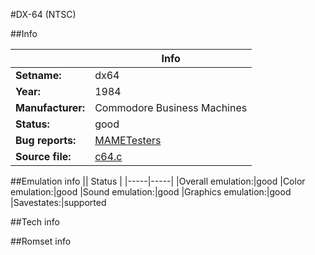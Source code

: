 #DX-64 (NTSC)

##Info

||Info|
|-----|-----|
|**Setname:**|dx64
|**Year:**|1984
|**Manufacturer:**|Commodore Business Machines
|**Status:**|good
|**Bug reports:**|[MAMETesters](http://mametesters.org/view_all_set.php?type=1&temporary=y&search=c64.c)
|**Source file:**|[c64.c](https://github.com/mamedev/mame/blob/master/src/mess/drivers/c64.c)

##Emulation info
|| Status |
|-----|-----|
|Overall emulation:|good
|Color emulation:|good
|Sound emulation:|good
|Graphics emulation:|good
|Savestates:|supported

##Tech info

##Romset info

<!--- START OF EDITED COMMENT DO NOT TOUCH TEXT ABOVE-->
